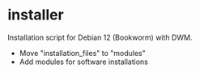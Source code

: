 # installer

Installation script for Debian 12 (Bookworm) with DWM.

- Move "installation_files" to "modules"
- Add modules for software installations
